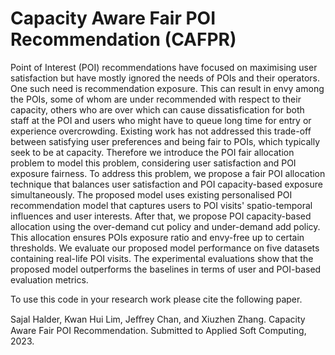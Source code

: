 # Capacity Aware Fair POI Recommendation (CAFPR)

Point of Interest (POI) recommendations have focused on maximising user satisfaction but have mostly ignored the needs of POIs and their operators. One such need is recommendation exposure.  This can result in envy among the POIs, some of whom are under recommended with respect to their capacity, others who are over which can cause dissatisfication for both staff at the POI and users who might have to queue long time for entry or experience overcrowding. Existing work has not addressed this trade-off between satisfying user preferences and being fair to POIs, which typically seek to be at capacity. Therefore we introduce the POI fair allocation problem to model this problem, considering user satisfaction and POI exposure fairness. To address this problem, we propose a fair POI allocation technique that balances user satisfaction and POI capacity-based exposure simultaneously. The proposed model uses existing personalised POI recommendation model that captures users to POI visits' spatio-temporal influences and user interests. After that, we propose POI capacity-based allocation using the over-demand cut policy and under-demand add policy. This allocation ensures POIs exposure ratio and envy-free up to certain thresholds. We evaluate our proposed model performance on five datasets containing real-life POI visits. The experimental evaluations show that the proposed model outperforms the baselines in terms of user and POI-based evaluation metrics.

To use this code in your research work please cite the following paper.

Sajal Halder, Kwan Hui Lim, Jeﬀrey Chan, and Xiuzhen Zhang. Capacity Aware Fair POI Recommendation. Submitted to Applied Soft Computing,  2023.

